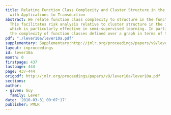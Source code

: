 ```yaml
---
title: Relating Function Class Complexity and Cluster Structure in the Function Domain
  with Applications to Transduction
abstract: We relate function class complexity to structure in the function domain.
  This facilitates risk analysis relative to cluster structure in the input space
  which is particularly effective in semi-supervised learning. In particular we quantify
  the complexity of function classes defined over a graph in terms of the graph structure.
pdf: "./lever10a/lever10a.pdf"
supplementary: Supplementary:http://jmlr.org/proceedings/papers/v9/lever10a/lever10aSupple.pdf
layout: inproceedings
id: lever10a
month: 0
firstpage: 437
lastpage: 444
page: 437-444
origpdf: http://jmlr.org/proceedings/papers/v9/lever10a/lever10a.pdf
sections: 
author:
- given: Guy
  family: Lever
date: '2010-03-31 00:07:17'
publisher: PMLR
---
```

